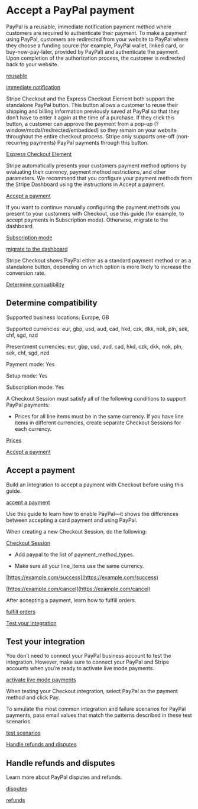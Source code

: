 # Accept a PayPal payment

PayPal is a reusable, immediate notification payment method where customers are required to authenticate their payment. To make a payment using PayPal, customers are redirected from your website to PayPal where they choose a funding source (for example, PayPal wallet, linked card, or buy-now-pay-later, provided by PayPal) and authenticate the payment. Upon completion of the authorization process, the customer is redirected back to your website.

[reusable](/payments/payment-methods#usage)

[immediate notification](/payments/payment-methods#payment-notification)

Stripe Checkout and the Express Checkout Element both support the standalone PayPal button. This button allows a customer to reuse their shipping and billing information previously saved at PayPal so that they don’t have to enter it again at the time of a purchase. If they click this button, a customer can approve the payment from a pop-up (?window/modal/redirected/embedded) so they remain on your website throughout the entire checkout process. Stripe only supports one-off (non-recurring payments) PayPal payments through this button.

[Express Checkout Element](/elements/express-checkout-element)



Stripe automatically presents your customers payment method options by evaluating their currency, payment method restrictions, and other parameters. We recommend that you configure your payment methods from the Stripe Dashboard using the instructions in Accept a payment.

[Accept a payment](/payments/accept-a-payment?platform=web&ui=stripe-hosted)

If you want to continue manually configuring the payment methods you present to your customers with Checkout, use this guide (for example, to accept payments in Subscription mode). Otherwise, migrate to the dashboard.

[Subscription mode](/billing/subscriptions/payment-methods-setting)

[migrate to the dashboard](/payments/dashboard-payment-methods)

Stripe Checkout shows PayPal either as a standard payment method or as a standalone button, depending on which option is more likely to increase the conversion rate.

[Determine compatibility](#compatibility)

## Determine compatibility

Supported business locations: Europe, GB

Supported currencies: eur, gbp, usd, aud, cad, hkd, czk, dkk, nok, pln, sek, chf, sgd, nzd

Presentment currencies: eur, gbp, usd, aud, cad, hkd, czk, dkk, nok, pln, sek, chf, sgd, nzd

Payment mode: Yes

Setup mode: Yes

Subscription mode: Yes

A Checkout Session must satisfy all of the following conditions to support PayPal payments:

- Prices for all line items must be in the same currency. If you have line items in different currencies, create separate Checkout Sessions for each currency.

[Prices](/api/prices)

[Accept a payment](#accept-a-payment)

## Accept a payment

Build an integration to accept a payment with Checkout before using this guide.

[accept a payment](/payments/accept-a-payment?integration=checkout)

Use this guide to learn how to enable PayPal—it shows the differences between accepting a card payment and using PayPal.

When creating a new Checkout Session, do the following:

[Checkout Session](/api/checkout/sessions)

- Add paypal to the list of payment_method_types.

- Make sure all your line_items use the same currency.

[https://example.com/success](https://example.com/success)

[https://example.com/cancel](https://example.com/cancel)

After accepting a payment, learn how to fulfill orders.

[fulfill orders](/payments/checkout/fulfill-orders)

[Test your integration](#test-integration)

## Test your integration

You don’t need to connect your PayPal business account to test the integration. However, make sure to connect your PayPal and Stripe accounts when you’re ready to activate live mode payments.

[activate live mode payments](/payments/paypal/connect-your-paypal-account)

When testing your Checkout integration, select PayPal as the payment method and click Pay.

To simulate the most common integration and failure scenarios for PayPal payments, pass email values that match the patterns described in these test scenarios.

[test scenarios](/payments/paypal/accept-a-payment?platform=web&ui=stripe-hosted#test-scenarios)

[Handle refunds and disputes](#refunds-and-disputes)

## Handle refunds and disputes

Learn more about PayPal disputes and refunds.

[disputes](/payments/paypal#disputed-payments)

[refunds](/payments/paypal#refunds)
